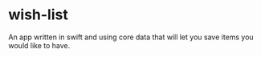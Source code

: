 # wish-list
An app written in swift and using core data that will let you save items you would like to have.
